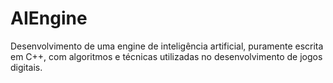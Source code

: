 # AIEngine
Desenvolvimento de uma engine de inteligência artificial, puramente escrita em C++, com algoritmos e técnicas utilizadas no desenvolvimento de jogos digitais.
